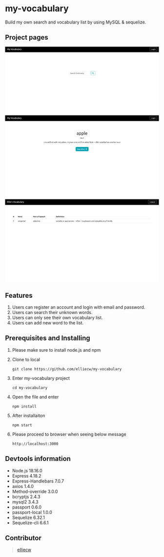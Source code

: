 # my-vocabulary
Build my own search and vocabulary list by using MySQL & sequelize.

## Project pages
![Image text](https://github.com/elliecw/my-vocabulary/blob/main/My%20Vocabulary%20Front%20Page.png)
![Image text](https://github.com/elliecw/my-vocabulary/blob/main/My%20Vocabulary%20V%20Page.png)
![Image text](https://github.com/elliecw/my-vocabulary/blob/main/My%20Vocabulary%20List.png)

## Features
1. Users can register an account and login with email and password.
2. Users can search their unknown words.
3. Users can only see their own vocabulary list.
4. Users can add new word to the list.

## Prerequisites and Installing

1. Please make sure to install node.js and npm

2. Clone to local
   ```
   git clone https://github.com/elliecw/my-vocabulary
   ```
3. Enter my-vocabulary project
   ```
   cd my-vocabulary
   ```
4. Open the file and enter
   ```
   npm install 
   ```
5. After installaiton
   ```
   npm start
   ```
5. Please proceed to browser when seeing below message
   ```
   http://localhost:3000
   ```
   
## Devtools information

- Node.js 18.16.0
- Express 4.18.2
- Express-Handlebars 7.0.7
- axios 1.4.0
- Method-override 3.0.0
- bcryptjs 2.4.3
- mysql2 3.4.3
- passport 0.6.0
- passport-local 1.0.0
- Sequelize 6.32.1
- Sequelize-cli 6.6.1
  
## Contributor
> [elliecw](https://github.com/elliecw)
